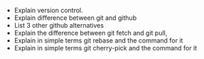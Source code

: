 - Explain version control.
- Explain difference between git and github
- List 3 other github alternatives
- Explain the difference between git fetch and git pull,
- Explain in simple terms git rebase and the command for it
- Explain in simple terms git cherry-pick and the command for it